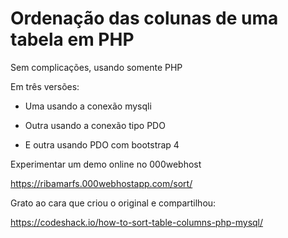 # Ordenação das colunas de uma tabela em PHP

Sem complicações, usando somente PHP

Em três versões:

- Uma usando a conexão mysqli

- Outra usando a conexão tipo PDO

- E outra usando PDO com bootstrap 4

Experimentar um demo online no 000webhost

https://ribamarfs.000webhostapp.com/sort/

Grato ao cara que criou o original e compartilhou:

https://codeshack.io/how-to-sort-table-columns-php-mysql/


